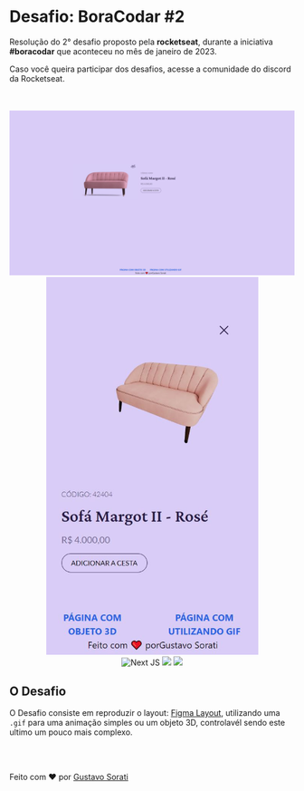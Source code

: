 # Desafio: BoraCodar #2

Resolução do 2° desafio proposto pela **rocketseat**, durante a iniciativa **#boracodar** que aconteceu no mês de janeiro de 2023.

Caso você queira participar dos desafios, acesse a comunidade do discord da Rocketseat.

<br />
<br />

<div align="center">
  <img src="_docs/site-01.jpg">
  <img src="_docs/site-02-mobile.jpg" width="375px" height="667px">
</div>

<div align="center">
<img src="https://img.shields.io/badge/Next-black?style=for-the-badge&logo=next.js&logoColor=white" alt="Next JS"/>
<img src="https://img.shields.io/badge/typescript-%23007ACC.svg?style=for-the-badge&logo=typescript&logoColor=white"/>
<img src="https://img.shields.io/badge/tailwindcss-%2338B2AC.svg?style=for-the-badge&logo=tailwind-css&logoColor=white"/>
</div>


## O Desafio

O Desafio consiste em reproduzir o layout: <a href="https://www.figma.com/file/mFyMJCZuUESvhU3lq9Kac7/%23boraCodar---Desafio-2?node-id=0%3A1&t=90aDnjfCL8wweu10-1">Figma Layout</a>, utilizando uma ``.gif`` para uma animação simples ou um objeto 3D, controlavél sendo este ultimo um pouco mais complexo.


<br />
<br />


Feito com ❤️ por [Gustavo Sorati](https://github.com/gustavo-sorati) 
